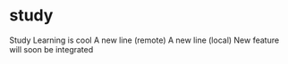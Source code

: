 # study
Study
Learning is cool
A new line (remote)
A new line (local)
New feature will soon be integrated